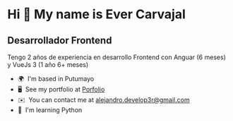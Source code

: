 Hi 👋 My name is Ever Carvajal
==============================

Desarrollador Frontend
----------------------

Tengo 2 años de experiencia en desarrollo Frontend con Anguar (6 meses) y VueJs 3 (1 año 6+ meses)

* 🌍  I'm based in Putumayo
* 🖥️  See my portfolio at [Porfolio](http://www.profileme.dev/create-profile)
* ✉️  You can contact me at [alejandro.develop3r@gmail.com](mailto:alejandro.develop3r@gmail.com)
* 🧠  I'm learning Python
